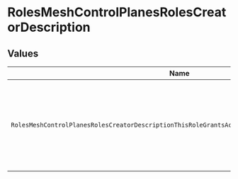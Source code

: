 # RolesMeshControlPlanesRolesCreatorDescription


## Values

| Name                                                                                            | Value                                                                                           |
| ----------------------------------------------------------------------------------------------- | ----------------------------------------------------------------------------------------------- |
| `RolesMeshControlPlanesRolesCreatorDescriptionThisRoleGrantsAccessToCreateNewMeshControlPlanes` | This role grants access to create new Mesh control planes.                                      |